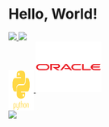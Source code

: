 # Hello, World! 

<div>
  <a href = 'https://github.com/felipesveiga'>
  <img src = "https://github-readme-stats.vercel.app/api?username=felipesveiga&show_icons=true&theme=react">
  <img src = 'https://github-readme-stats.vercel.app/api/top-langs/?username=felipesveiga&layout=compact&theme=react'
  
</div>

<div> 
  <img src = "https://github.com/devicons/devicon/blob/master/icons/python/python-plain-wordmark.svg", height="80px", width="50px", align="center">
  <img src = "https://github.com/devicons/devicon/blob/master/icons/oracle/oracle-original.svg" height="100px" width="130px">
    </div>

    
<div>
  <a href = "https://www.linkedin.com/in/felipe-veiga-9a59501bb/"> <img src = "https://img.shields.io/badge/LinkedIn-0077B5?style=for-the-badge&logo=linkedin&logoColor=white"> </a>
  

  
